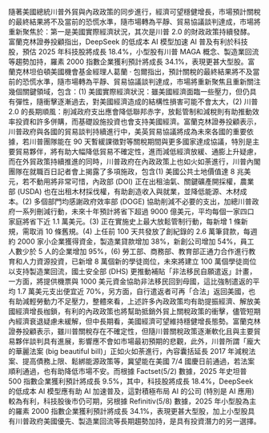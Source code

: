 隨著美國總統川普外貿與內政政策的同步進行，經濟可望穩健增長，市場預計關稅的最終結果將不及當前的恐慌水準，隨市場轉為平靜、貿易協議談判達成，市場將重新聚焦於：第一是美國實際經濟狀況，其次是川普 2.0 的財政政策持續發酵。富蘭克林證券投顧指出，DeepSeek 的低成本 AI 模型加速 AI 普及有利於科技股，預估 2025 年科技股將成長 18.4%，小型股有川普 MAGA 概念、製造業回流等趨勢加持，羅素 2000 指數企業獲利預計將成長 34.1%，表現更甚大型股。富蘭克林坦伯頓美國機會基金經理人葛蘭 ‧ 包爾指出，預計關稅的最終結果將不及當前的恐慌水準，隨市場轉為平靜、貿易協議談判達成，市場將重新聚焦且重新關注幾個關鍵領域，包含：(1) 美國實際經濟狀況：雖美國經濟面臨一些壓力，但仍具有彈性，隨衝擊逐漸過去，對美國經濟造成的結構性損害可能不會太大，(2) 川普 2.0 的長期順風：削減政府支出應會降低聯邦赤字，放鬆管制和減稅則有助推動效率投資和許多併購，而基礎設施投資也會支持美國經濟。富蘭克林證券投顧表示，川普政府與各國的貿易談判持續進行中，美英貿易協議將成為未來各國的重要依據，若川普團隊能在 90 天暫緩課徵對等關稅期間與更多國家達成協議，特別是主要貿易夥伴，將有助大幅降低貿易不確定性，進而減低經濟放緩、通膨上升疑慮，而在外貿政策持續推進的同時，川普政府在內政政策上也如火如荼進行，川普內閣團隊在就職百日記者會上揭露了多項施政，包含(1) 美國公共土地價值達 8 兆美元，若不動用將非常可惜，內政部 (DOI) 正在出租油氣、關鍵礦產開採權，農業部 (USDA) 也在出租木材採伐權，有助創造收入與就業，並降低能源、木材成本。(2) 多個部門均感謝政府效率部 (DOGE) 協助削減不必要的支出，加總川普政府一系列刪減行動，未來十年預計將省下超過 9000 億美元，平均每個一家四口家庭將省下近 1.1 萬美元。(3) 正在實施史上最大放鬆管制行動，每新增 1 條新規，需取消 10 條舊規。(4) 上任前 100 天共發放了創紀錄的 2.6 萬筆貸款，每週約 2000 家小企業獲得資金，製造業貸款增加 38%，新創公司增加 54%，員工人數少於 5 人的企業增加 95%，(6) 勞工部、商務部、教育部正通力合作進行教育和人力資源投資，已新增 8 萬個新的學徒崗位，未來將建立 100 萬個學徒崗位以支持製造業回流，國土安全部 (DHS) 更推動補貼「非法移民自願遣返」計畫，一方面，將提供機票與 1000 美元資金協助非法移民回到母國，這比強制遣返的平均 1.7 萬美元支出便宜近 70%，另方面，自行遣返者可再「合法」返回美國，也有助減輕勞動力不足壓力，整體來看，上述許多內政政策均有助提振經濟、解放美國經濟增長枷鎖，有利的內政政策也將幫助抵銷外貿上關稅政策的衝擊，儘管短期內經濟衰退疑慮未緩解，但中長期看，美國經濟可望維持穩健增長態勢。富蘭克林證券投顧表示，雖川普關稅存在不確定性，但隨川普關稅政策逐漸軟化且與主要貿易夥伴談判具有進展，影響應不會如市場最初預期的悲觀，此外，川普所謂「龐大的華麗法案 (big beautiful bill)」正如火如荼進行，內容囊括延長 2017 年減稅法案、提高債務上限、鬆綁能源政策等，冀望能在美國 7/4 國慶日前通過，若法案順利通過，也有助降低市場不安。而根據 Factset(5/2) 數據，2025 年史坦普 500 指數企業獲利預計將成長 9.5%，其中，科技股將成長 18.4%，DeepSeek 的低成本 AI 模型應有助 AI 加速普及，這對積極布局 AI 的公司 (特別是 AI 應用) 較為有利，科技股後市仍可期，另根據 Refinitiv(5/8) 數據，2025 年小型股為主的羅素 2000 指數企業獲利預計將成長 34.1%，表現更甚大型股，加上小型股具有川普政府美國優先、製造業回流等長期趨勢加持，是具有投資潛力的另一選擇。